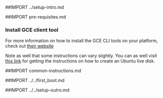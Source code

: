 ##IMPORT ../setup-intro.md

##IMPORT pre-requisites.md

### Install GCE client tool

For more information on how to install the GCE CLI tools on your platform, check out [their website](https://cloud.google.com/compute/)

Note as well that some instructions can vary slightly. You can as well visit [this link](http://www.ubuntu.com/download/desktop/create-a-usb-stick-on-windows)
for getting the instructions on how to create an Ubuntu live disk.

##IMPORT common-instructions.md

##IMPORT ../../first_boot.md

##IMPORT ../../setup-outro.md

